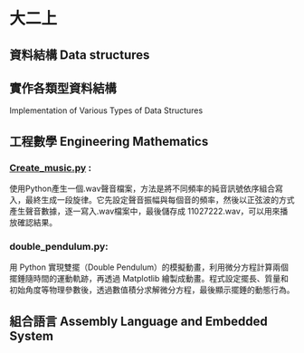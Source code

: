 # 大二上
## 資料結構 Data structures

## 實作各類型資料結構
Implementation of Various Types of Data Structures

## 工程數學 Engineering Mathematics

### [Create_music.py](大二上/工程數學%20Engineering%20Mathematic/工數_create_music.py) :
使用Python產生一個.wav聲音檔案，方法是將不同頻率的純音訊號依序組合寫入，最終生成一段旋律。它先設定聲音振幅與每個音的頻率，然後以正弦波的方式產生聲音數據，逐一寫入.wav檔案中，最後儲存成 11027222.wav，可以用來播放確認結果。

### double_pendulum.py:
用 Python 實現雙擺（Double Pendulum）的模擬動畫，利用微分方程計算兩個擺錘隨時間的運動軌跡，再透過 Matplotlib 繪製成動畫。程式設定擺長、質量和初始角度等物理參數後，透過數值積分求解微分方程，最後顯示擺錘的動態行為。

## 組合語言 Assembly Language and Embedded System



